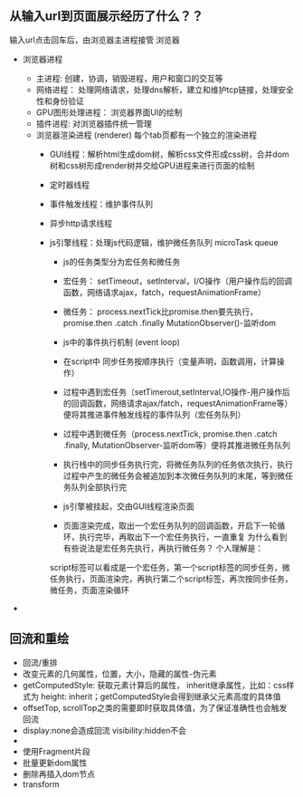 
## 从输入url到页面展示经历了什么？？

输入url点击回车后，由浏览器主进程接管
浏览器
 - 浏览器进程
   - 主进程: 创建，协调，销毁进程，用户和窗口的交互等
   - 网络进程： 处理网络请求，处理dns解析，建立和维护tcp链接，处理安全性和身份验证
   - GPU图形处理进程： 浏览器界面UI的绘制
   - 插件进程: 对浏览器插件统一管理
   - 浏览器渲染进程 (renderer) 每个tab页都有一个独立的渲染进程
     - GUI线程：解析html生成dom树，解析css文件形成css树，合并dom树和css树形成render树并交给GPU进程来进行页面的绘制
     - 定时器线程
     - 事件触发线程：维护事件队列
     - 异步http请求线程
     - js引擎线程：处理js代码逻辑，维护微任务队列 microTask queue
       - js的任务类型分为宏任务和微任务
        - 宏任务： setTimeout，setInterval，I/O操作（用户操作后的回调函数，网络请求ajax，fatch，requestAnimationFrame）
        - 微任务： process.nextTick比promise.then要先执行， promise.then .catch .finally MutationObserver()-监听dom

       - js中的事件执行机制 (event loop)
        - 在script中 同步任务按顺序执行（变量声明，函数调用，计算操作）
        - 过程中遇到宏任务（setTimerout,setInterval,IO操作-用户操作后的回调函数，网络请求ajax/fatch，requestAnimationFrame等）便将其推进事件触发线程的事件队列（宏任务队列）
        - 过程中遇到微任务（process.nextTick, promise.then .catch .finally, MutationObserver-监听dom等）便将其推进微任务队列
        - 执行栈中的同步任务执行完，将微任务队列的任务依次执行，执行过程中产生的微任务会被追加到本次微任务队列的末尾，等到微任务队列全部执行完
        - js引擎被挂起，交由GUI线程渲染页面
        - 页面渲染完成，取出一个宏任务队列的回调函数，开启下一轮循环，执行完毕，再取出下一个宏任务执行，一直重复
        为什么看到有些说法是宏任务先执行，再执行微任务？
        个人理解是：
        <script></script>
        <script></script>
        script标签可以看成是一个宏任务，第一个script标签的同步任务，微任务执行，页面渲染完，再执行第二个script标签，再次按同步任务，微任务，页面渲染循环

         <!-- - 执行栈中同步任务按顺序依次执行 (变量声明，函数调用，计算操作)
         - 遇到宏任务将其推入事件触发线程中的事件队列
         - 遇到微任务将其推入微任务队列
         - 执行栈中同步任务执行完，将微任务队列中的微任务依次执行，微任务执行过程产生的微任务会添加到本次队列的末尾，等到微任务队列全部执行完
         - js引擎被挂起，交由GUI线程去渲染页面
         - 页面渲染完毕，把宏任务队列的回调函数取出，开启下一轮事件循环，执行完毕，取下一个宏任务，重复事件循环 -->
     
     
- 









## 回流和重绘
 - 回流/重排
  - 改变元素的几何属性，位置，大小，隐藏的属性-伪元素
  - getComputedStyle: 获取元素计算后的属性， inherit继承属性，比如：css样式为 height: inherit；getComputedStyle会得到继承父元素高度的具体值
  - offsetTop, scrollTop之类的需要即时获取具体值，为了保证准确性也会触发回流
  - display:none会造成回流   visibility:hidden不会
  - 
   - 使用Fragment片段
   - 批量更新dom属性
   - 删除再插入dom节点
   - transform